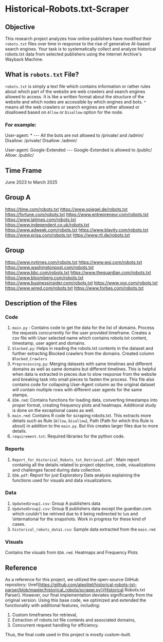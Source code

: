 # Historical-Robots.txt-Scraper
## Objective
This research project analyzes how online publishers have modified their `robots.txt` files over time in response to the rise of generative AI-based search engines. Your task is to systematically collect and analyze historical robots.txt data from selected publishers using the Internet Archive's Wayback Machine.

## What is `robots.txt` File?
`robots.txt` is simply a text file which contains information or rather rules about which part of the website are web crawlers and search engines allowed to access. It is like a written format about the structure of the website and which nodes are accessible by which engines and bots.
`*` means all the web crawlers or search engines are either allowed or disallowed based on `Allow` or `Disallow` option for the node.
### For example:
User-agent: * --- All the bots are not allowed to /private/ and /admin/
Disallow: /private/
Disallow: /admin/

User-agent: Google-Extended --- Google-Extended is allowed to /public/
Allow: /public/

## Time Frame 
June 2023 to March 2025

## Group A 

https://time.com/robots.txt
https://www.spiegel.de/robots.txt
https://fortune.com/robots.txt
https://www.entrepreneur.com/robots.txt
https://www.latimes.com/robots.txt
https://www.independent.co.uk/robots.txt
https://www.adweek.com/robots.txt
https://www.blavity.com/robots.txt
https://www.prisa.com/robots.txt
https://www.rtl.de/robots.txt

## Group 

https://www.nytimes.com/robots.txt
https://www.wsj.com/robots.txt
https://www.washingtonpost.com/robots.txt
https://www.bbc.com/robots.txt
https://www.theguardian.com/robots.txt
https://www.bloomberg.com/robots.txt
https://www.businessinsider.com/robots.txt
https://www.vox.com/robots.txt
https://www.wired.com/robots.txt
https://www.forbes.com/robots.txt

## Description of the Files

### Code 
1. `main.py` : Contains code to get the data for the list of domains. Process the requests concurrently for the user provided timeframe. Creates a csv file with User selected name which contains robots.txt content, timestamp, user agent and domains.
2. `blocked.py`: Helps in reading the robots.txt contents in the dataset and further extracting Blocked crawlers from the domains. Created column `Blocked_Crawlers`
3. `Preprocessing.py`: Merging datasets with same timelines and different domains as well as same domains but different timelines. This is helpful when data is extracted in pieces due to slow response from the website and breaking task into small pieces to fasten the process. This file also contains code for collapsing User-Agent column as the original dataset will contain multiple rows with different user agents for the same stamps. 
4. `EDA.rmd`: Contains functions for loading data, converting timestamps into proper format, creating frequency plots and heatmaps. Additional study is done on the exceptional cases as well. 
5. `main.rmd`: Contains R code for scraping robots.txt. This extracts more details such as Rule (`Allow`, `Disallow`), Path (Path for which this Rule is about) in addition to the `main.py`. But this creates larger files due to more details.
6. `requirement.txt`: Required libraries for the python code.

### Reports
1. `Report_for_Historical_Robots_txt_Retrieval.pdf` : Main report containig all the details related to project objective, code, visualizations and challenges faced during data collection.
2. `EDA.pdf`: Report for just Exploratory Data analysis explaining the functions used for visuals and data visualizations.

### Data
1. `UpdatedGroup1.csv`: Group A publishers data
2. `UpdatedGroup2.csv`: Group B publishers data except the guardian.com which couldn't be retrived due to it being redirected to \us and \international for the snapshots. Work in progress for these kind of cases.
3. `historical_robots_data1.csv`: Sample data extracted from the `main.rmd`

### Visuals
Contains the visuals from `EDA.rmd`. Heatmaps and Frequency Plots

## Reference
As a reference for this project, we utilized the open-source GitHub repository: \href{https://github.com/alexlitel/historical-robots-txt-parser/blob/master/historical_robots/scraper.py}{Historical Robots.txt Parser}. However, our final implementation deviates significantly from the original version. Using this base code, we optimized and extended the functionality with additional features, including:
1. Custom timeframes for retrieval,
2. Extraction of robots.txt file contents and associated domains,
3. Concurrent request handling for efficiency.

Thus, the final code used in this project is mostly custom-built.
